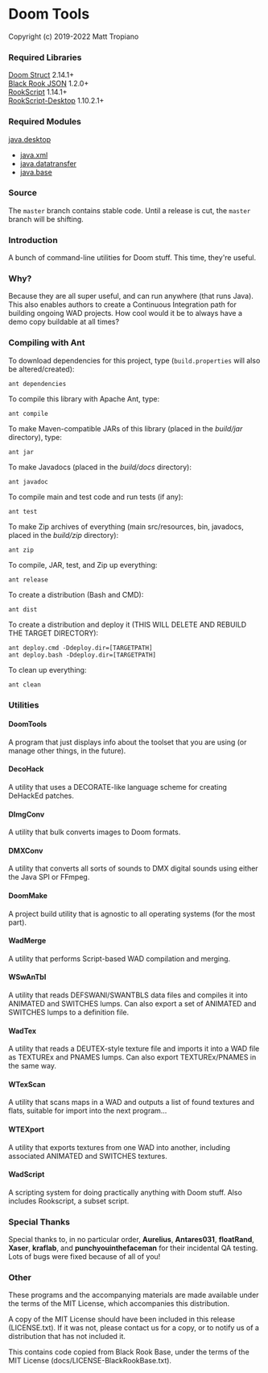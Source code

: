 # Doom Tools

Copyright (c) 2019-2022 Matt Tropiano  

### Required Libraries

[Doom Struct](https://github.com/MTrop/DoomStruct) 2.14.1+  
[Black Rook JSON](https://blackrooksoftware.github.io/JSON/) 1.2.0+  
[RookScript](https://blackrooksoftware.github.io/RookScript/) 1.14.1+  
[RookScript-Desktop](https://blackrooksoftware.github.io/RookScript/) 1.10.2.1+

### Required Modules

[java.desktop](https://docs.oracle.com/en/java/javase/11/docs/api/java.desktop/module-summary.html)  
* [java.xml](https://docs.oracle.com/en/java/javase/11/docs/api/java.xml/module-summary.html)  
* [java.datatransfer](https://docs.oracle.com/en/java/javase/11/docs/api/java.datatransfer/module-summary.html)  
* [java.base](https://docs.oracle.com/en/java/javase/11/docs/api/java.base/module-summary.html)  

### Source

The `master` branch contains stable code. Until a release is cut, the `master` branch will be shifting. 

### Introduction

A bunch of command-line utilities for Doom stuff. This time, they're useful.

### Why?

Because they are all super useful, and can run anywhere (that runs Java). This also enables authors to
create a Continuous Integration path for building ongoing WAD projects. How cool would it be to always 
have a demo copy buildable at all times?

### Compiling with Ant

To download dependencies for this project, type (`build.properties` will also be altered/created):

	ant dependencies

To compile this library with Apache Ant, type:

	ant compile

To make Maven-compatible JARs of this library (placed in the *build/jar* directory), type:

	ant jar

To make Javadocs (placed in the *build/docs* directory):

	ant javadoc

To compile main and test code and run tests (if any):

	ant test

To make Zip archives of everything (main src/resources, bin, javadocs, placed in the *build/zip* directory):

	ant zip

To compile, JAR, test, and Zip up everything:

	ant release

To create a distribution (Bash and CMD):

	ant dist

To create a distribution and deploy it (THIS WILL DELETE AND REBUILD THE TARGET DIRECTORY):

	ant deploy.cmd -Ddeploy.dir=[TARGETPATH]
	ant deploy.bash -Ddeploy.dir=[TARGETPATH]

To clean up everything:

	ant clean


### Utilities

#### DoomTools

A program that just displays info about the toolset that you are using (or manage other things, in the future).

#### DecoHack

A utility that uses a DECORATE-like language scheme for creating DeHackEd patches.

#### DImgConv

A utility that bulk converts images to Doom formats.

#### DMXConv

A utility that converts all sorts of sounds to DMX digital sounds using either the Java SPI or FFmpeg.

#### DoomMake

A project build utility that is agnostic to all operating systems (for the most part).

#### WadMerge

A utility that performs Script-based WAD compilation and merging. 

#### WSwAnTbl

A utility that reads DEFSWANI/SWANTBLS data files and compiles it into ANIMATED and SWITCHES lumps.
Can also export a set of ANIMATED and SWITCHES lumps to a definition file.

#### WadTex

A utility that reads a DEUTEX-style texture file and imports it into a WAD file as TEXTUREx and PNAMES lumps.
Can also export TEXTUREx/PNAMES in the same way. 

#### WTexScan

A utility that scans maps in a WAD and outputs a list of found textures and flats, suitable for import into the next program...

#### WTEXport

A utility that exports textures from one WAD into another, including associated ANIMATED and SWITCHES textures.

#### WadScript

A scripting system for doing practically anything with Doom stuff. Also includes Rookscript, a subset script. 


### Special Thanks

Special thanks to, in no particular order, **Aurelius**, **Antares031**, **floatRand**, **Xaser**, **kraflab**, 
and **punchyouinthefaceman** for their incidental QA testing. Lots of bugs were fixed because of all of you!


### Other

These programs and the accompanying materials are made available under the 
terms of the MIT License, which accompanies this distribution.

A copy of the MIT License should have been included in this release (LICENSE.txt).
If it was not, please contact us for a copy, or to notify us of a distribution
that has not included it. 

This contains code copied from Black Rook Base, under the terms of the MIT License (docs/LICENSE-BlackRookBase.txt).
